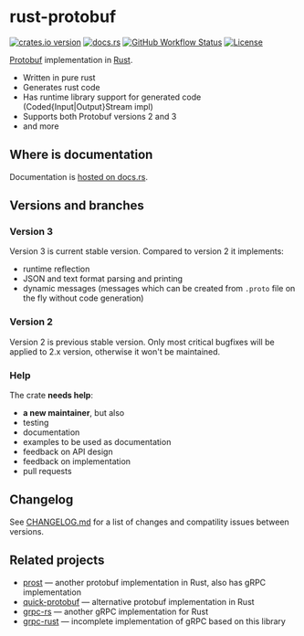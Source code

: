 # rust-protobuf

<!-- https://travis-ci.org/stepancheg/rust-protobuf.png -->
[![crates.io version][crates-io-shields]][crates-io]
[![docs.rs][docs-rs-shields]][docs-rs]
[![GitHub Workflow Status][actions-shields]][actions]
[![License][license-shields]][license]

[crates-io]: https://crates.io/crates/protobuf
[crates-io-shields]: https://img.shields.io/crates/v/protobuf.svg
[docs-rs]: https://docs.rs/protobuf
[docs-rs-shields]: https://img.shields.io/badge/docs.rs-rustdoc-green.svg
[actions]: https://github.com/stepancheg/rust-protobuf/actions?query=workflow%3ACI
[actions-shields]: https://img.shields.io/github/workflow/status/stepancheg/rust-protobuf/CI
[license]: https://github.com/stepancheg/rust-protobuf/blob/master/LICENSE.txt
[license-shields]: https://img.shields.io/crates/l/protobuf.svg

[Protobuf](https://developers.google.com/protocol-buffers/docs/overview) implementation in [Rust](https://www.rust-lang.org/).

* Written in pure rust
* Generates rust code
* Has runtime library support for generated code
  (Coded{Input|Output}Stream impl)
* Supports both Protobuf versions 2 and 3
* and more

## Where is documentation

Documentation is [hosted on docs.rs](https://docs.rs/protobuf).

## Versions and branches

### Version 3

Version 3 is current stable version. Compared to version 2 it implements:
* runtime reflection
* JSON and text format parsing and printing
* dynamic messages (messages which can be created from `.proto` file on the fly
  without code generation)

### Version 2

Version 2 is previous stable version. Only most critical bugfixes will be applied
to 2.x version, otherwise it won't be maintained.

### Help

The crate **needs help**:
* **a new maintainer**, but also
* testing
* documentation
* examples to be used as documentation
* feedback on API design
* feedback on implementation
* pull requests

## Changelog

See [CHANGELOG.md](CHANGELOG.md) for a list of changes and compatility issues between versions.

## Related projects

* [prost](https://github.com/tokio-rs/prost) — another protobuf implementation in Rust, also has gRPC implementation
* [quick-protobuf](https://github.com/tafia/quick-protobuf) — alternative protobuf implementation in Rust
* [grpc-rs](https://github.com/pingcap/grpc-rs/) — another gRPC implementation for Rust
* [grpc-rust](https://github.com/stepancheg/grpc-rust) — incomplete implementation of gRPC based on this library
